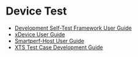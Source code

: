 # Device Test

- [Development Self-Test Framework User Guide](developer_test.md)
- [xDevice User Guide](xdevice.md)
- [Smartperf-Host User Guide](smartperf-host.md)
- [XTS Test Case Development Guide](xts.md)
